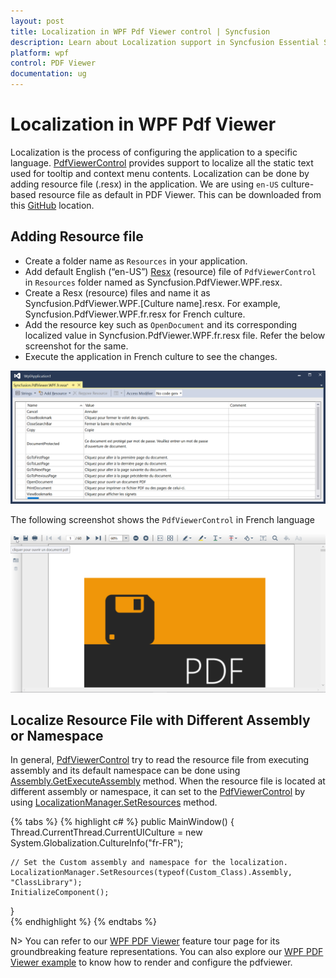```yaml
---
layout: post
title: Localization in WPF Pdf Viewer control | Syncfusion
description: Learn about Localization support in Syncfusion Essential Studio WPF Pdf Viewer control, its elements and more.
platform: wpf
control: PDF Viewer
documentation: ug
---
```


# Localization in WPF Pdf Viewer

Localization is the process of configuring the application to a specific language. [PdfViewerControl](https://help.syncfusion.com/cr/wpf/Syncfusion.Windows.PdfViewer.PdfViewerControl.html) provides support to localize all the static text used for tooltip and context menu contents. Localization can be done by adding resource file (.resx) in the application.
We are using `en-US` culture-based resource file as default in PDF Viewer. This can be downloaded from this [GitHub](https://github.com/syncfusion/wpf-controls-localization-resx-files/tree/master/Syncfusion.PdfViewer.WPF) location.


## Adding Resource file

* Create a folder name as `Resources` in your application.
* Add default English (“en-US”) [Resx](https://github.com/syncfusion/wpf-controls-localization-resx-files/blob/master/Syncfusion.PdfViewer.WPF/Syncfusion.PdfViewer.WPF.resx) (resource) file of `PdfViewerControl` in `Resources` folder named as Syncfusion.PdfViewer.WPF.resx.
* Create a Resx (resource) files and name it as Syncfusion.PdfViewer.WPF.[Culture name].resx. For example, Syncfusion.PdfViewer.WPF.fr.resx for French culture. 
* Add the resource key such as `OpenDocument` and its corresponding localized value in Syncfusion.PdfViewer.WPF.fr.resx file. Refer the below screenshot for the same.
* Execute the application in French culture to see the changes.

![Resource file](Localization_images/Localization_image2.png)

The following screenshot shows the `PdfViewerControl` in French language

![Localization](Localization_images/Localization_image1.png)

## Localize Resource File with Different Assembly or Namespace

In general, [PdfViewerControl](https://help.syncfusion.com/cr/wpf/Syncfusion.Windows.PdfViewer.PdfViewerControl.html) try to read the resource file from executing assembly and its default namespace can be done using [Assembly.GetExecuteAssembly](https://docs.microsoft.com/en-us/dotnet/api/system.reflection.assembly.getexecutingassembly) method. When the resource file is located at different assembly or namespace, it can set to the [PdfViewerControl](https://help.syncfusion.com/cr/wpf/Syncfusion.Windows.PdfViewer.PdfViewerControl.html) by using [LocalizationManager.SetResources](https://help.syncfusion.com/cr/wpf/Syncfusion.UI.Xaml.TreeView.LocalizationManager.html#Syncfusion_UI_Xaml_TreeView_LocalizationManager_SetResources_System_Reflection_Assembly_System_String_) method.

{% tabs %}
{% highlight c# %}
public MainWindow()
{
    Thread.CurrentThread.CurrentUICulture = new System.Globalization.CultureInfo("fr-FR");
	
	// Set the Custom assembly and namespace for the localization.
	LocalizationManager.SetResources(typeof(Custom_Class).Assembly, "ClassLibrary");
    InitializeComponent();
}    
{% endhighlight %}
{% endtabs %}


N> You can refer to our [WPF PDF Viewer](https://www.syncfusion.com/wpf-controls/pdf-viewer) feature tour page for its groundbreaking feature representations. You can also explore our [WPF PDF Viewer example](https://github.com/syncfusion/wpf-demos) to know how to render and configure the pdfviewer.